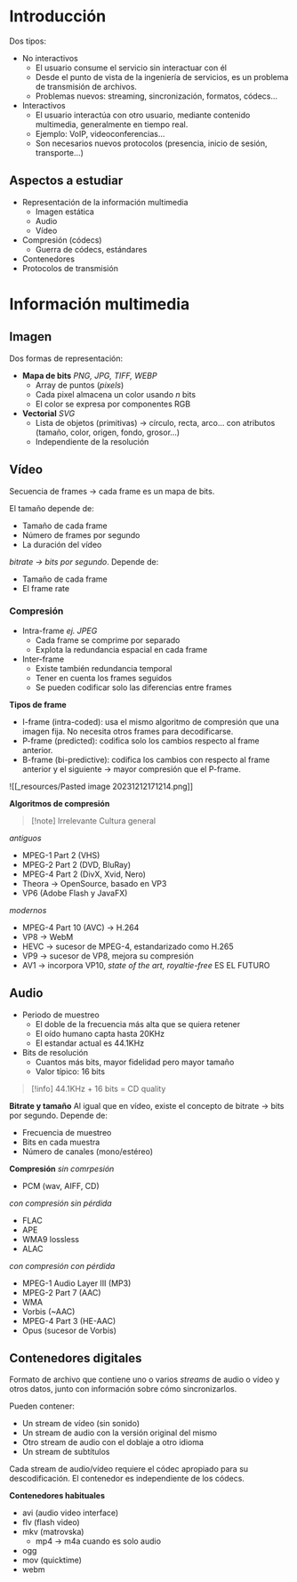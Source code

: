 # Introducción
Dos tipos:
- No interactivos
	- El usuario consume el servicio sin interactuar con él
	- Desde el punto de vista de la ingeniería de servicios, es un problema de transmisión de archivos.
	- Problemas nuevos: streaming, sincronización, formatos, códecs...
- Interactivos
	- El usuario interactúa con otro usuario, mediante contenido multimedia, generalmente en tiempo real.
	- Ejemplo: VoIP, videoconferencias...
	- Son necesarios nuevos protocolos (presencia, inicio de sesión, transporte...)

## Aspectos a estudiar
- Representación de la información multimedia
	- Imagen estática
	- Audio
	- Vídeo
- Compresión (códecs)
	- Guerra de códecs, estándares
- Contenedores
- Protocolos de transmisión

# Información multimedia
## Imagen
Dos formas de representación:
- **Mapa de bits** *PNG, JPG, TIFF, WEBP*
	- Array de puntos (*pixels*)
	- Cada pixel almacena un color usando *n* bits
	- El color se expresa por componentes RGB
- **Vectorial** *SVG*
	- Lista de objetos (primitivas) → círculo, recta, arco... con atributos (tamaño, color, origen, fondo, grosor...)
	- Independiente de la resolución

## Vídeo
Secuencia de frames → cada frame es un mapa de bits.

El tamaño depende de: 
- Tamaño de cada frame
- Número de frames por segundo
- La duración del vídeo

*bitrate → bits por segundo*. Depende de:
- Tamaño de cada frame
- El frame rate

### Compresión
- Intra-frame *ej. JPEG*
	- Cada frame se comprime por separado
	- Explota la redundancia espacial en cada frame
- Inter-frame
	- Existe también redundancia temporal
	- Tener en cuenta los frames seguidos
	- Se pueden codificar solo las diferencias entre frames

**Tipos de frame**
- I-frame (intra-coded): usa el mismo algoritmo de compresión que una imagen fija. No necesita otros frames para decodificarse.
- P-frame (predicted): codifica solo los cambios respecto al frame anterior.
- B-frame (bi-predictive): codifica los cambios con respecto al frame anterior y el siguiente → mayor compresión que el P-frame.

![[_resources/Pasted image 20231212171214.png]]

**Algoritmos de compresión**
> [!note] Irrelevante
> Cultura general

*antiguos*
- MPEG-1 Part 2 (VHS)
- MPEG-2 Part 2 (DVD, BluRay)
- MPEG-4 Part 2 (DivX, Xvid, Nero)
- Theora → OpenSource, basado en VP3
- VP6 (Adobe Flash y JavaFX)

*modernos*
- MPEG-4 Part 10 (AVC) → H.264
- VP8 → WebM
- HEVC → sucesor de MPEG-4, estandarizado como H.265
- VP9 → sucesor de VP8, mejora su compresión
- AV1 → incorpora VP10, *state of the art, royaltie-free* ES EL FUTURO 

## Audio
- Periodo de muestreo
	- El doble de la frecuencia más alta que se quiera retener
	- El oído humano capta hasta 20KHz
	- El estandar actual es 44.1KHz
- Bits de resolución
	- Cuantos más bits, mayor fidelidad pero mayor tamaño
	- Valor típico: 16 bits

> [!info] 44.1KHz + 16 bits = CD quality

**Bitrate y tamaño**
Al igual que en vídeo, existe el concepto de bitrate → bits por segundo.
Depende de:
- Frecuencia de muestreo
- Bits en cada muestra
- Número de canales (mono/estéreo)

**Compresión**
*sin comrpesión*
- PCM (wav, AIFF, CD)

*con compresión sin pérdida*
- FLAC
- APE
- WMA9 lossless
- ALAC

*con compresión con pérdida*
- MPEG-1 Audio Layer III (MP3)
- MPEG-2 Part 7 (AAC)
- WMA
- Vorbis (~AAC)
- MPEG-4 Part 3 (HE-AAC)
- Opus (sucesor de Vorbis)

## Contenedores digitales
Formato de archivo que contiene uno o varios *streams* de audio o vídeo y otros datos, junto con información sobre cómo sincronizarlos.

Pueden contener:
- Un stream de vídeo (sin sonido)
- Un stream de audio con la versión original del mismo
- Otro stream de audio con el doblaje a otro idioma
- Un stream de subtítulos

Cada stream de audio/vídeo requiere el códec apropiado para su descodificación. El contenedor es independiente de los códecs.

**Contenedores habituales**
- avi (audio video interface)
- flv (flash video)
- mkv (matrovska)
	- mp4 → m4a cuando es solo audio
- ogg
- mov (quicktime)
- webm